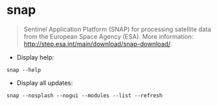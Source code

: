 # snap

> Sentinel Application Platform (SNAP) for processing satellite data from the European Space Agency (ESA).
> More information: <http://step.esa.int/main/download/snap-download/>.

- Display help:

`snap --help`

- Display all updates:

`snap --nosplash --nogui --modules --list --refresh`
